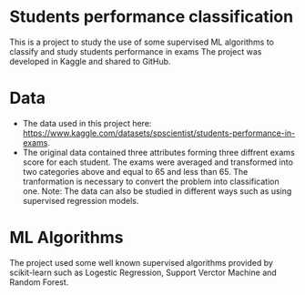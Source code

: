 # Students performance classification
This is a project to study the use of some supervised ML algorithms to classify and study students performance in exams
The project was developed in Kaggle and shared to GitHub. 

# Data
* The data used in this project here: https://www.kaggle.com/datasets/spscientist/students-performance-in-exams. 
* The original data contained three attributes forming three diffrent exams score for each student. The exams were averaged and transformed into two categories above and equal to 65 and less than 65. The tranformation is necessary to convert the problem into classification one. 
Note: The data can also be studied in different ways such as using supervised regression models. 

# ML Algorithms
The project used some well known supervised algorithms provided by scikit-learn such as Logestic Regression, Support Verctor Machine and Random Forest. 

